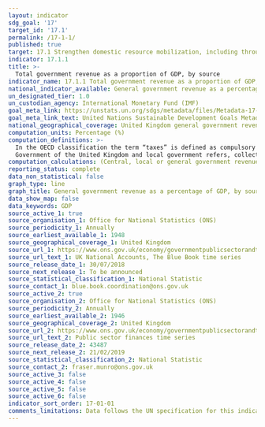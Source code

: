 ```yaml
---
layout: indicator
sdg_goal: '17'
target_id: '17.1'
permalink: /17-1-1/
published: true
target: 17.1 Strengthen domestic resource mobilization, including through international support to developing countries, to improve domestic capacity for tax and other revenue collection
indicator: 17.1.1
title: >-
  Total government revenue as a proportion of GDP, by source
indicator_name: 17.1.1 Total government revenue as a proportion of GDP, by source
national_indicator_available: General government revenue as a percentage of GDP, by source
un_designated_tier: 1.0
un_custodian_agency: International Monetary Fund (IMF)
goal_meta_link: https://unstats.un.org/sdgs/metadata/files/Metadata-17-01-01.pdf
goal_meta_link_text: United Nations Sustainable Development Goals Metadata (PDF 469 KB)
national_geographical_coverage: United Kingdom general government revenue
computation_units: Percentage (%)
computation_definitions: >-
  In the OECD classification the term “taxes” is defined as compulsory unrequited payments to general government. The definition of government follows that of the 2008 System of National Accounts (SNA). As disaggregations of general government, central government here refers to the
  Government of the United Kingdom and local government refers, collectively, to the administration of counties or districts, with representatives elected by those who live there.
computation_calculations: (Central, local or general government revenue / GDP) * 100
reporting_status: complete
data_non_statistical: false
graph_type: line
graph_title: General government revenue as a percentage of GDP, by source
data_show_map: false
data_keywords: GDP
source_active_1: true
source_organisation_1: Office for National Statistics (ONS)
source_periodicity_1: Annually
source_earliest_available_1: 1948
source_geographical_coverage_1: United Kingdom
source_url_1: https://www.ons.gov.uk/economy/governmentpublicsectorandtaxes/publicsectorfinance/datasets/publicsectorfinancesappendixatables110
source_url_text_1: UK National Accounts, The Blue Book time series 
source_release_date_1: 30/07/2018
source_next_release_1: To be announced
source_statistical_classification_1: National Statistic
source_contact_1: blue.book.coordination@ons.gov.uk  
source_active_2: true
source_organisation_2: Office for National Statistics (ONS)
source_periodicity_2: Annually
source_earliest_available_2: 1946
source_geographical_coverage_2: United Kingdom
source_url_2: https://www.ons.gov.uk/economy/governmentpublicsectorandtaxes/publicsectorfinance/datasets/publicsectorfinances
source_url_text_2: Public sector finances time series
source_release_date_2: 43487
source_next_release_2: 21/02/2019
source_statistical_classification_2: National Statistic
source_contact_2: fraser.munro@ons.gov.uk
source_active_3: false
source_active_4: false
source_active_5: false
source_active_6: false
indicator_sort_order: 17-01-01
comments_limitations: Data follows the UN specification for this indicator. This indicator has been identified in collaboration with topic experts.
---
```


